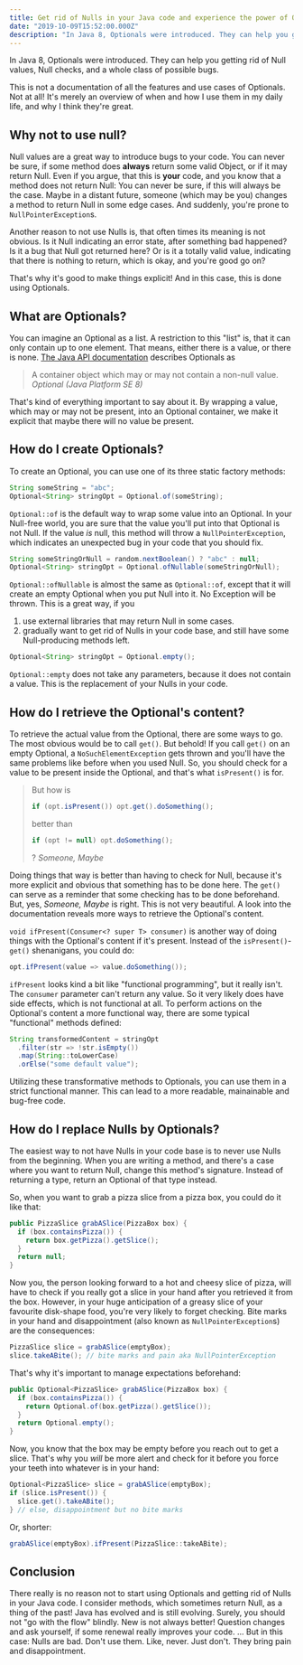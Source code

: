 ```yaml
---
title: Get rid of Nulls in your Java code and experience the power of Optionals
date: "2019-10-09T15:52:00.000Z"
description: "In Java 8, Optionals were introduced. They can help you getting rid of Null values, Null checks, and a whole class of possible bugs."
---
```


In Java 8, Optionals were introduced. They can help you getting rid of Null values, Null checks, and a whole class of possible bugs.

This is not a documentation of all the features and use cases of Optionals. Not at all! It's merely an overview of when and how I use them in my daily life, and why I think they're great.

## Why not to use null?

Null values are a great way to introduce bugs to your code. You can never be sure, if some method does **always** return some valid Object, or if it may return Null. Even if you argue, that this is **your** code, and you know that a method does not return Null: You can never be sure, if this will always be the case. Maybe in a distant future, someone (which may be you) changes a method to return Null in some edge cases. And suddenly, you're prone to `NullPointerException`s.

Another reason to not use Nulls is, that often times its meaning is not obvious. Is it Null indicating an error state, after something bad happened? Is it a bug that Null got returned here? Or is it a totally valid value, indicating that there is nothing to return, which is okay, and you're good go on?

That's why it's good to make things explicit! And in this case, this is done using Optionals.


## What are Optionals?

You can imagine an Optional as a list. A restriction to this "list" is, that it can only contain up to one element. That means, either there is a value, or there is none. [The Java API documentation](https://docs.oracle.com/javase/8/docs/api/java/util/Optional.html) describes Optionals as

> A container object which may or may not contain a non-null value.
> <cite>Optional (Java Platform SE 8)</cite>

That's kind of everything important to say about it. By wrapping a value, which may or may not be present, into an Optional container, we make it explicit that maybe there will no value be present.


## How do I create Optionals?

To create an Optional, you can use one of its three static factory methods:

```java
String someString = "abc";
Optional<String> stringOpt = Optional.of(someString);
```

`Optional::of` is the default way to wrap some value into an Optional. In your Null-free world, you are sure that the value you'll put into that Optional is not Null. If the value _is_ null, this method will throw a `NullPointerException`, which indicates an unexpected bug in your code that you should fix.

```java
String someStringOrNull = random.nextBoolean() ? "abc" : null;
Optional<String> stringOpt = Optional.ofNullable(someStringOrNull);
```

`Optional::ofNullable` is almost the same as `Optional::of`, except that it will create an empty Optional when you put Null into it. No Exception will be thrown. This is a great way, if you

1. use external libraries that may return Null in some cases.
2. gradually want to get rid of Nulls in your code base, and still have some Null-producing methods left.

```java
Optional<String> stringOpt = Optional.empty();
```

`Optional::empty` does not take any parameters, because it does not contain a value. This is the replacement of your Nulls in your code.

## How do I retrieve the Optional's content?

To retrieve the actual value from the Optional, there are some ways to go. The most obvious would be to call `get()`. But behold! If you call `get()` on an empty Optional, a `NoSuchElementException` gets thrown and you'll have the same problems like before when you used Null. So, you should check for a value to be present inside the Optional, and that's what `isPresent()` is for.

> But how is
> ```java
> if (opt.isPresent()) opt.get().doSomething();
> ```
> better than
> ```java
> if (opt != null) opt.doSomething();
> ```
> ?
> <cite>Someone, Maybe</cite>

Doing things that way is better than having to check for Null, because it's more explicit and obvious that something has to be done here. The `get()` can serve as a reminder that some checking has to be done beforehand. But, yes, _Someone, Maybe_ is right. This is not very beautiful. A look into the documentation reveals more ways to retrieve the Optional's content.

`void ifPresent(Consumer<? super T> consumer)` is another way of doing things with the Optional's content if it's present. Instead of the `isPresent()`-`get()` shenanigans, you could do:

```java
opt.ifPresent(value => value.doSomething());
```

`ifPresent` looks kind a bit like "functional programming", but it really isn't. The `consumer` parameter can't return any value. So it very likely does have side effects, which is not functional at all. To perform actions on the Optional's content a more functional way, there are some typical "functional" methods defined:

```java
String transformedContent = stringOpt
  .filter(str => !str.isEmpty())
  .map(String::toLowerCase)
  .orElse("some default value");
```

Utilizing these transformative methods to Optionals, you can use them in a strict functional manner. This can lead to a more readable, mainainable and bug-free code.


## How do I replace Nulls by Optionals?

The easiest way to not have Nulls in your code base is to never use Nulls from the beginning. When you are writing a method, and there's a case where you want to return Null, change this method's signature. Instead of returning a type, return an Optional of that type instead.

So, when you want to grab a pizza slice from a pizza box, you could do it like that:

```java
public PizzaSlice grabASlice(PizzaBox box) {
  if (box.containsPizza()) {
    return box.getPizza().getSlice();
  }
  return null;
}
```

Now you, the person looking forward to a hot and cheesy slice of pizza, will have to check if you really got a slice in your hand after you retrieved it from the box. However, in your huge anticipation of a greasy slice of your favourite disk-shape food, you're very likely to forget checking. Bite marks in your hand and disappointment (also known as `NullPointerException`s) are the consequences:

```java
PizzaSlice slice = grabASlice(emptyBox);
slice.takeABite(); // bite marks and pain aka NullPointerException
```

That's why it's important to manage expectations beforehand:

```java
public Optional<PizzaSlice> grabASlice(PizzaBox box) {
  if (box.containsPizza()) {
    return Optional.of(box.getPizza().getSlice());
  }
  return Optional.empty();
}
```

Now, you know that the box may be empty before you reach out to get a slice. That's why you _will_ be more alert and check for it before you force your teeth into whatever is in your hand:

```java
Optional<PizzaSlice> slice = grabASlice(emptyBox);
if (slice.isPresent()) {
  slice.get().takeABite();
} // else, disappointment but no bite marks
```

Or, shorter:

```java
grabASlice(emptyBox).ifPresent(PizzaSlice::takeABite);
```

## Conclusion

There really is no reason not to start using Optionals and getting rid of Nulls in your Java code. I consider methods, which sometimes return Null, as a thing of the past! Java has evolved and is still evolving. Surely, you should not "go with the flow" blindly. New is not always better! Question changes and ask yourself, if some renewal really improves your code. ... But in this case: Nulls are bad. Don't use them. Like, never. Just don't. They bring pain and disappointment.
